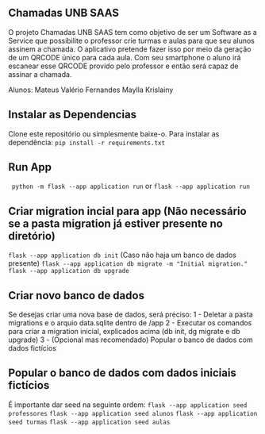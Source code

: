 ## Chamadas UNB SAAS

O projeto Chamadas UNB SAAS tem como objetivo de ser um Software as a Service que possibilite o professor crie turmas e aulas para que seu alunos assinem a chamada. O aplicativo pretende fazer isso por meio da geração de um QRCODE único para cada aula. Com seu smartphone o aluno irá escanear esse QRCODE provido pelo professor e então será capaz de assinar a chamada.

Alunos: 
Mateus Valério Fernandes 
Maylla Krislainy

## Instalar as Dependencias

Clone este repositório ou simplesmente baixe-o. Para instalar as dependência: `pip install -r requirements.txt`

## Run App

` python -m flask --app application run` or `flask --app application run`

## Criar migration incial para app (Não necessário se a pasta migration já estiver presente no diretório)

`flask --app application db init` (Caso não haja um banco de dados presente) `flask --app application db migrate -m "Initial migration."` `flask --app application db upgrade`

## Criar novo banco de dados

Se desejas criar uma nova base de dados, será preciso:
1 - Deletar a pasta migrations e o arquio data.sqlite dentro de /app
2 - Executar os comandos para criar a migration inicial, explicados acima (db init, dg migrate e db upgrade)
3 - (Opcional mas recomendado) Popular o banco de dados com dados fictícios

## Popular o banco de dados com dados iniciais fictícios

É importante dar seed na seguinte ordem:
`flask --app application seed professores`
`flask --app application seed alunos` 
`flask --app application seed turmas`
`flask --app application seed aulas`


